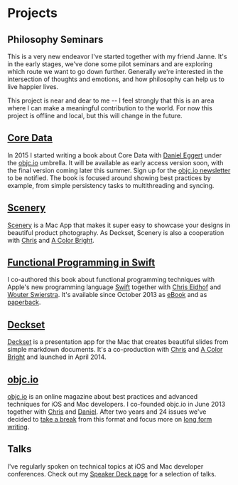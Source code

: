 # Projects

## Philosophy Seminars

This is a very new endeavor I've started together with my friend Janne. It's in the early stages, we've done some pilot seminars and are exploring which route we want to go down further. Generally we're interested in the intersection of thoughts and emotions, and how philosophy can help us to live happier lives.

This project is near and dear to me -- I feel strongly that this is an area where I can make a meaningful contribution to the world. For now this project is offline and local, but this will change in the future.

## [Core Data](http://www.objc.io/books)

In 2015 I started writing a book about Core Data with [Daniel Eggert](https://twitter.com/danielboedewadt) under the [objc.io](http://www.objc.io) umbrella. It will be available as early access version soon, with the final version coming later this summer. Sign up for the [objc.io newsletter](http://www.objc.io/newsletter/) to be notified. The book is focused around showing best practices by example, from simple persistency tasks to multithreading and syncing.

## [Scenery](https://twitter.com/getscenery)

[Scenery](https://twitter.com/getscenery) is a Mac App that makes it super easy to showcase your designs in beautiful product photography. As Deckset, Scenery is also a cooperation with [Chris](https://twitter.com/chriseidhof) and [A Color Bright](http://acb.io).  

## [Functional Programming in Swift](http://www.objc.io/books/fpinswift)

I co-authored this book about functional programming techniques with Apple's new programming language [Swift](https://developer.apple.com/swift/) together with [Chris Eidhof](https://twitter.com/chriseidhof) and [Wouter Swierstra](https://twitter.com/wouterswierstra). It's available since October 2013 as [eBook](http://www.objc.io/books/fpinswift) and as [paperback](http://www.amazon.com/gp/product/3000480056/ref=as_li_tl?ie=UTF8&camp=1789&creative=9325&creativeASIN=3000480056&linkCode=as2&tag=objcio-20&linkId=TC2ZNZVZRAE73TNB).

## [Deckset](http://decksetapp.com)

[Deckset](http://decksetapp.com) is a presentation app for the Mac that creates beautiful slides from simple markdown documents. It's a co-production with [Chris](https://twitter.com/chriseidhof) and [A Color Bright](http://acb.io) and launched in April 2014.

## [objc.io](http://www.objc.io)

[objc.io](http://www.objc.io) is an online magazine about best practices and advanced techniques for iOS and Mac developers. I co-founded objc.io in June 2013 together with [Chris](https://twitter.com/chriseidhof) and [Daniel](https://twitter.com/danielboedewadt). After two years and 24 issues we've decided to [take a break](http://www.objc.io/blog/2015/06/05/welcome/) from this format and focus more on [long form writing](http://www.objc.io/books).

## Talks

I've regularly spoken on technical topics at iOS and Mac developer conferences. Check out my [Speaker Deck page](https://speakerdeck.com/floriankugler) for a selection of talks.
